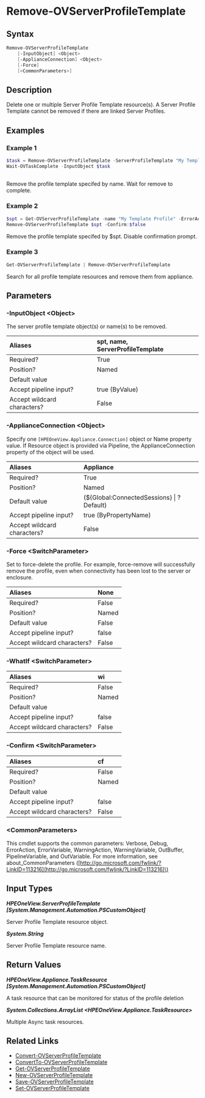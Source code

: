 ﻿---
description: Delete Server Profile Template Resource(s).
---

# Remove-OVServerProfileTemplate

## Syntax

```powershell
Remove-OVServerProfileTemplate
    [-InputObject] <Object>
    [-ApplianceConnection] <Object>
    [-Force]
    [<CommonParameters>]
```

## Description

Delete one or multiple Server Profile Template resource(s).  A Server Profile Template cannot be removed if there are linked Server Profiles.

## Examples

###  Example 1 

```powershell
$task = Remove-OVServerProfileTemplate -ServerProfileTemplate "My Template Profile"
Wait-OVTaskComplete -InputObject $task
                        
```

Remove the profile template specifed by name. Wait for remove to complete.

###  Example 2 

```powershell
$spt = Get-OVServerProfileTemplate -name "My Template Profile" -ErrorAction Stop
Remove-OVServerProfileTemplate $spt -Confirm:$false
```

Remove the profile template specifed by $spt. Disable confirmation prompt.

###  Example 3 

```powershell
Get-OVServerProfileTemplate | Remove-OVServerProfileTemplate
```

Search for all profile template resources and remove them from appliance.

## Parameters

### -InputObject &lt;Object&gt;

The server profile template object(s) or name(s) to be removed.

| Aliases | spt, name, ServerProfileTemplate |
| :--- | :--- |
| Required? | True |
| Position? | Named |
| Default value |  |
| Accept pipeline input? | true (ByValue) |
| Accept wildcard characters? | False |

### -ApplianceConnection &lt;Object&gt;

Specify one `[HPEOneView.Appliance.Connection]` object or Name property value. If Resource object is provided via Pipeline, the ApplianceConnection property of the object will be used.

| Aliases | Appliance |
| :--- | :--- |
| Required? | True |
| Position? | Named |
| Default value | (${Global:ConnectedSessions} &vert; ? Default) |
| Accept pipeline input? | true (ByPropertyName) |
| Accept wildcard characters? | False |

### -Force &lt;SwitchParameter&gt;

Set to force-delete the profile.  For example, force-remove will successfully remove the profile, even when connectivity has been lost to the server or enclosure.

| Aliases | None |
| :--- | :--- |
| Required? | False |
| Position? | Named |
| Default value | False |
| Accept pipeline input? | false |
| Accept wildcard characters? | False |

### -WhatIf &lt;SwitchParameter&gt;



| Aliases | wi |
| :--- | :--- |
| Required? | False |
| Position? | Named |
| Default value |  |
| Accept pipeline input? | false |
| Accept wildcard characters? | False |

### -Confirm &lt;SwitchParameter&gt;



| Aliases | cf |
| :--- | :--- |
| Required? | False |
| Position? | Named |
| Default value |  |
| Accept pipeline input? | false |
| Accept wildcard characters? | False |

### &lt;CommonParameters&gt;

This cmdlet supports the common parameters: Verbose, Debug, ErrorAction, ErrorVariable, WarningAction, WarningVariable, OutBuffer, PipelineVariable, and OutVariable. For more information, see about\_CommonParameters \([http://go.microsoft.com/fwlink/?LinkID=113216](http://go.microsoft.com/fwlink/?LinkID=113216)\)

## Input Types

_**HPEOneView.ServerProfileTemplate [System.Management.Automation.PSCustomObject]**_

Server Profile Template resource object.

_**System.String**_

Server Profile Template resource name.

## Return Values

_**HPEOneView.Appliance.TaskResource [System.Management.Automation.PSCustomObject]**_

A task resource that can be monitored for status of the profile deletion

_**System.Collections.ArrayList <HPEOneView.Appliance.TaskResource>**_

Multiple Async task resources.

## Related Links

* [Convert-OVServerProfileTemplate](convert-ovserverprofiletemplate.md)
* [ConvertTo-OVServerProfileTemplate](convertto-ovserverprofiletemplate.md)
* [Get-OVServerProfileTemplate](get-ovserverprofiletemplate.md)
* [New-OVServerProfileTemplate](new-ovserverprofiletemplate.md)
* [Save-OVServerProfileTemplate](save-ovserverprofiletemplate.md)
* [Set-OVServerProfileTemplate](set-ovserverprofiletemplate.md)
